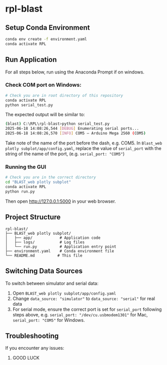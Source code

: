 # rpl-blast

## Setup Conda Environment
```bash
conda env create -f environment.yaml
conda activate RPL
```

## Run Application
For all steps below, run using the Anaconda Prompt if on windows.
### Check COM port on Windows:
```bash
# Check you are in root directory of this repository
conda activate RPL
python serial_test.py
```
The expected output will be similar to:
```bash
(blast) C:\RPL\rpl-blast>python serial_test.py
2025-06-18 14:08:26,544 [DEBUG] Enumerating serial ports...
2025-06-18 14:08:26,570 [INFO] COM5 — Arduino Mega 2560 (COM5)
```
Take note of the name of the port before the dash, e.g. COM5.
In `Blast_web plotly subplot/app/config.yaml`, replace the value of `serial_port` with the string of the name of the port, (e.g. `serial_port: "COM5"`)
### Running the GUI
```bash
# Check you are in the correct directory
cd "BLAST_web plotly subplot"
conda activate RPL
python run.py
```
Then open http://127.0.0.1:5000 in your web browser.

## Project Structure
```
rpl-blast/
├── BLAST_web plotly subplot/
│   ├── app/            # Application code
│   ├── logs/           # Log files
│   └── run.py          # Application entry point
├── environment.yaml    # Conda environment file
└── README.md          # This file
```

## Switching Data Sources
To switch between simulator and serial data:
1. Open `BLAST_web plotly subplot/app/config.yaml`
2. Change `data_source: "simulator"` to `data_source: "serial"` for real data
3. For serial mode, ensure the correct port is set for `serial_port` following steps above, e.g. `serial_port: "/dev/cu.usbmodem1301"` for Mac, `serial_port: "COM5"` for Windows.

## Troubleshooting

If you encounter any issues:
1. GOOD LUCK
